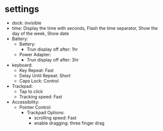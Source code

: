 # settings
- dock: invisible
- time: Display the time with seconds, Flash the time separator, Show the day of the week, Show date
- Battery:
  - Battery:
    - Trun display off after: 1hr
  - Power Adapter:
    - Trun display off after: 3hr
- keyboard:
  - Key Repeat: Fast
  - Delay Until Repeat: Short
  - Caps Lock: Control
- Trackpad:
  - Tap to click
  - Tracking speed: Fast
- Accessibility:
  - Pointer Control:
    - Trackpad Options:
      - scrolling speed: Fast
      - enable dragging: three finger drag